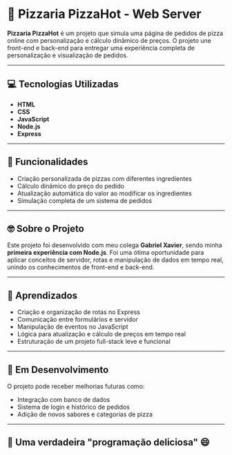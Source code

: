 # 🍕 Pizzaria PizzaHot - Web Server

**Pizzaria PizzaHot** é um projeto que simula uma página de pedidos de pizza online com personalização e cálculo dinâmico de preços. O projeto une front-end e back-end para entregar uma experiência completa de personalização e visualização de pedidos.

---

## 💻 Tecnologias Utilizadas

- **HTML**
- **CSS**
- **JavaScript**
- **Node.js**
- **Express**

---

## 🌟 Funcionalidades

- Criação personalizada de pizzas com diferentes ingredientes
- Cálculo dinâmico do preço do pedido
- Atualização automática do valor ao modificar os ingredientes
- Simulação completa de um sistema de pedidos

---

## 🤓 Sobre o Projeto

Este projeto foi desenvolvido com meu colega **Gabriel Xavier**, sendo minha **primeira experiência com Node.js**. Foi uma ótima oportunidade para aplicar conceitos de servidor, rotas e manipulação de dados em tempo real, unindo os conhecimentos de front-end e back-end.

---

## 🧠 Aprendizados

- Criação e organização de rotas no Express
- Comunicação entre formulários e servidor
- Manipulação de eventos no JavaScript
- Lógica para atualização e cálculo de preços em tempo real
- Estruturação de um projeto full-stack leve e funcional

---

## 🚀 Em Desenvolvimento

O projeto pode receber melhorias futuras como:

- Integração com banco de dados
- Sistema de login e histórico de pedidos
- Adição de novos sabores e categorias de pizza

---

## 🍕 Uma verdadeira "programação deliciosa" 😄

